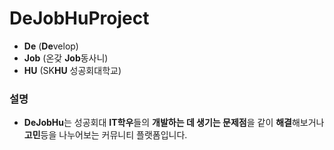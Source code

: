 # DeJobHuProject

* **De**  (**De**velop)
* **Job** (온갖 **Job**동사니)
* **HU**  (SK**HU** 성공회대학교)


### 설명

 * **DeJobHu**는 성공회대 **IT학우**들의 **개발하는 데 생기는 문제점**을 같이 **해결**해보거나 **고민**등을 나누어보는 커뮤니티 플랫폼입니다.


 
